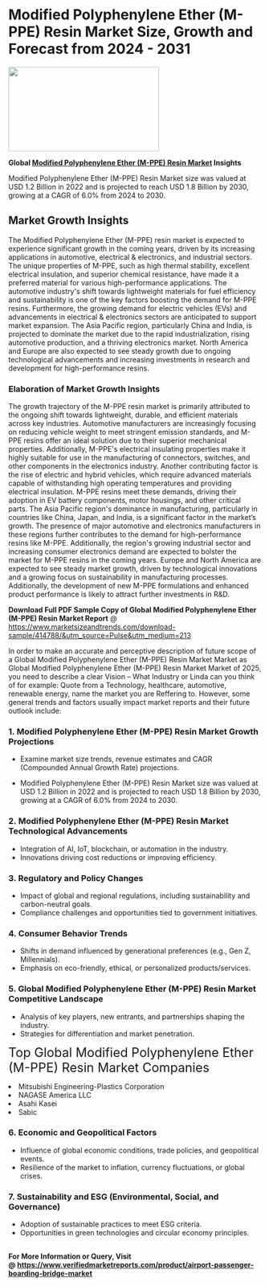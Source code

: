 <H1>Modified Polyphenylene Ether (M-PPE) Resin Market Size, Growth and Forecast from 2024 - 2031</H1><img class="aligncenter size-medium wp-image-584254" src="https://thirdeyenews.in/wp-content/uploads/2024/09/Global-Market-Research-300x168.jpeg" alt="" width="300" height="168" /><p><strong>Global&nbsp;<a href="https://www.marketsizeandtrends.com/download-sample/414788/&amp;utm_source=Pulse&amp;utm_medium=213">Modified Polyphenylene Ether (M-PPE) Resin Market</a> Insights</strong></p><p>Modified Polyphenylene Ether (M-PPE) Resin Market size was valued at USD 1.2 Billion in 2022 and is projected to reach USD 1.8 Billion by 2030, growing at a CAGR of 6.0% from 2024 to 2030.</p><p><h2>Market Growth Insights</h2> The Modified Polyphenylene Ether (M-PPE) resin market is expected to experience significant growth in the coming years, driven by its increasing applications in automotive, electrical & electronics, and industrial sectors. The unique properties of M-PPE, such as high thermal stability, excellent electrical insulation, and superior chemical resistance, have made it a preferred material for various high-performance applications. The automotive industry's shift towards lightweight materials for fuel efficiency and sustainability is one of the key factors boosting the demand for M-PPE resins. Furthermore, the growing demand for electric vehicles (EVs) and advancements in electrical & electronics sectors are anticipated to support market expansion. The Asia Pacific region, particularly China and India, is projected to dominate the market due to the rapid industrialization, rising automotive production, and a thriving electronics market. North America and Europe are also expected to see steady growth due to ongoing technological advancements and increasing investments in research and development for high-performance resins. <h3>Elaboration of Market Growth Insights</h3> The growth trajectory of the M-PPE resin market is primarily attributed to the ongoing shift towards lightweight, durable, and efficient materials across key industries. Automotive manufacturers are increasingly focusing on reducing vehicle weight to meet stringent emission standards, and M-PPE resins offer an ideal solution due to their superior mechanical properties. Additionally, M-PPE's electrical insulating properties make it highly suitable for use in the manufacturing of connectors, switches, and other components in the electronics industry. Another contributing factor is the rise of electric and hybrid vehicles, which require advanced materials capable of withstanding high operating temperatures and providing electrical insulation. M-PPE resins meet these demands, driving their adoption in EV battery components, motor housings, and other critical parts. The Asia Pacific region's dominance in manufacturing, particularly in countries like China, Japan, and India, is a significant factor in the market’s growth. The presence of major automotive and electronics manufacturers in these regions further contributes to the demand for high-performance resins like M-PPE. Additionally, the region's growing industrial sector and increasing consumer electronics demand are expected to bolster the market for M-PPE resins in the coming years. Europe and North America are expected to see steady market growth, driven by technological innovations and a growing focus on sustainability in manufacturing processes. Additionally, the development of new M-PPE formulations and enhanced product performance is likely to attract further investments in R&D. </p><p><span class=""><strong>Download Full PDF Sample Copy of Global Modified Polyphenylene Ether (M-PPE) Resin Market Report</strong> @ <a href="https://www.marketsizeandtrends.com/download-sample/414788/&amp;utm_source=Pulse&amp;utm_medium=213" target="_blank">https://www.marketsizeandtrends.com/download-sample/414788/&amp;utm_source=Pulse&amp;utm_medium=213</a></span></p><p>In order to make an accurate and perceptive description of future scope of a Global&nbsp;Modified Polyphenylene Ether (M-PPE) Resin Market Market as Global&nbsp;Modified Polyphenylene Ether (M-PPE) Resin Market Market of 2025, you need to describe a clear Vision &ndash; What Industry or Linda can you think of for example: Quote from a Technology, healthcare, automotive, renewable energy, name the market you are Reffering to. However, some general trends and factors usually impact market reports and their future outlook include:</p><h3>1.&nbsp;<strong>Modified Polyphenylene Ether (M-PPE) Resin Market Growth Projections</strong></h3><ul><li>Examine market size trends, revenue estimates and CAGR (Compounded Annual Growth Rate) projections.</li><li><p>Modified Polyphenylene Ether (M-PPE) Resin Market size was valued at USD 1.2 Billion in 2022 and is projected to reach USD 1.8 Billion by 2030, growing at a CAGR of 6.0% from 2024 to 2030.</p></li></ul><h3>2.&nbsp;<strong>Modified Polyphenylene Ether (M-PPE) Resin Market Technological Advancements</strong></h3><ul><li>Integration of AI, IoT, blockchain, or automation in the industry.</li><li>Innovations driving cost reductions or improving efficiency.</li></ul><h3>3.&nbsp;<strong>Regulatory and Policy Changes</strong></h3><ul><li>Impact of global and regional regulations, including sustainability and carbon-neutral goals.</li><li>Compliance challenges and opportunities tied to government initiatives.</li></ul><h3>4.&nbsp;<strong>Consumer Behavior Trends</strong></h3><ul><li>Shifts in demand influenced by generational preferences (e.g., Gen Z, Millennials).</li><li>Emphasis on eco-friendly, ethical, or personalized products/services.</li></ul><h3>5.&nbsp;<strong>Global Modified Polyphenylene Ether (M-PPE) Resin Market Competitive Landscape</strong></h3><ul><li>Analysis of key players, new entrants, and partnerships shaping the industry.</li><li>Strategies for differentiation and market penetration.</li></ul><p data-pm-slice="1 1 []"><span style="color: inherit; font-family: inherit; font-size: 25px;">Top Global Modified Polyphenylene Ether (M-PPE) Resin Market Companies</span></p><div class="" data-test-id=""><p><li>Mitsubishi Engineering-Plastics Corporation</li><li> NAGASE America LLC</li><li> Asahi Kasei</li><li> Sabic</li></p></div><h3>6.&nbsp;<strong>Economic and Geopolitical Factors</strong></h3><ul><li>Influence of global economic conditions, trade policies, and geopolitical events.</li><li>Resilience of the market to inflation, currency fluctuations, or global crises.</li></ul><h3>7.&nbsp;<strong>Sustainability and ESG (Environmental, Social, and Governance)</strong></h3><ul><li>Adoption of sustainable practices to meet ESG criteria.</li><li>Opportunities in green technologies and circular economy principles.</li></ul><h2><strong style="font-size: 14px;">For More Information or Query, Visit @&nbsp;</strong><a style="background-color: #ffffff; font-size: 14px;" href="https://www.marketsizeandtrends.com/report/modified-polyphenylene-ether-m-ppe-resin-market/" target="_blank">https://www.verifiedmarketreports.com/product/airport-passenger-boarding-bridge-market</a></h2>
